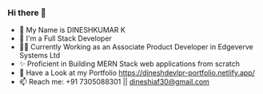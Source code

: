 ### Hi there 👋

- 🔭 My Name is DINESHKUMAR K
- 🌱 I'm a Full Stack Developer
- 👨‍💻 Currently Working as an Associate Product Developer in Edgeverve Systems Ltd
- ✨ Proficient in Building MERN Stack web applications from scratch
- 🔗 Have a Look at my Portfolio https://dineshdevlpr-portfolio.netlify.app/
- 📫 Reach me: +91 7305088301 || dineshiaf30@gmail.com
